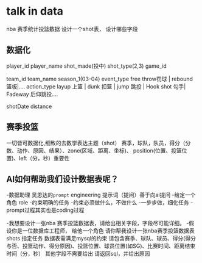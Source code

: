 # talk in data

nba 赛季统计投篮数据 设计一个shot表， 设计哪些字段
## 数据化
player_id  player_name shot_made(投中) shot_type(2,3) game_id 

team_id team_name season_1(03-04) 
event_type free throw罚球 | rebound 篮板|....
action_type layup 上篮 | dunk 扣篮 | jump 跳投 | Hook shot 勾手| Fadeway 后仰跳投....

shotDate
distance 

## 赛季投篮

一切皆可数据化,细致的去数学表达主题（shot）
赛季，球队，队员，得分（分数、动作、原因、结果）、zone(区域、距离、坐标)、 position(位置、投篮位置)、left（分，秒）重要性


## AI如何帮助我们设计数据表呢？
-数据助理
 吴恩达的`prompt` engineering 提示词（提问）善于向ai提问
   -给定一个角色 role
   -约束明确的任务
   -约束必须做什么，不做什么
   -一步步做，细化任务
   -prompt过程其实也是coding过程

-我想要设计一张nba 赛季投篮数据表，请给出相关字段，字段尽可能详细。
-假设你是一位数据库工程师， 给他一个角色
请你帮我设计一张nba赛季投篮数据表 shots 指定任务
数据表需满足mysql的约束
请包含赛季、球队、球员、得分(得分与否、投篮动作、得分原因)、投篮位置、球员位置(如SG)、比赛时间、距离结束时间（分，秒）
其他字段不需要给出
请返回sql，并给出原因